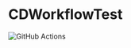 # CDWorkflowTest

![GitHub Actions](https://github.com/jakulahtinen/CDWorkflowTest/workflows/CDWorkflowTest20240110102138/badge.svg)
